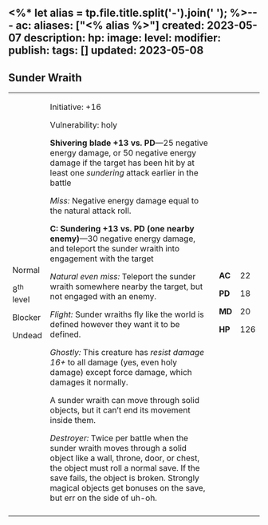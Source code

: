 <%* let alias = tp.file.title.split('-').join(' '); %>---
ac: 
aliases: ["<% alias %>"]
created: 2023-05-07
description: 
hp: 
image: 
level: 
modifier: 
publish: 
tags: []
updated: 2023-05-08
---

## Sunder Wraith

<table>
<colgroup>
<col style="width: 15%" />
<col style="width: 71%" />
<col style="width: 5%" />
<col style="width: 7%" />
</colgroup>
<tbody>
<tr class="odd">
<td><p>Normal</p>
<p>8<sup>th</sup> level</p>
<p>Blocker</p>
<p>Undead</p></td>
<td><p>Initiative: +16</p>
<p>Vulnerability: holy</p>
<p><strong>Shivering blade +13 vs. PD</strong>—25 negative energy
damage, or 50 negative energy damage if the target has been hit by at
least one <em>sundering</em> attack earlier in the battle</p>
<p><em>Miss:</em> Negative energy damage equal to the natural attack
roll.</p>
<p><strong>C: Sundering +13 vs. PD (one nearby enemy)</strong>—30
negative energy damage, and teleport the sunder wraith into engagement
with the target</p>
<p><em>Natural even miss:</em> Teleport the sunder wraith somewhere
nearby the target, but not engaged with an enemy.</p>
<p><em>Flight:</em> Sunder wraiths fly like the world is defined however
they want it to be defined.</p>
<p><em>Ghostly:</em> This creature has <em>resist damage 16+</em> to all
damage (yes, even holy damage) except force damage, which damages it
normally.</p>
<p>A sunder wraith can move through solid objects, but it can’t end its
movement inside them.</p>
<p><em>Destroyer:</em> Twice per battle when the sunder wraith moves
through a solid object like a wall, throne, door, or chest, the object
must roll a normal save. If the save fails, the object is broken.
Strongly magical objects get bonuses on the save, but err on the side of
uh-oh.</p></td>
<td><p><strong>AC</strong></p>
<p><strong>PD</strong></p>
<p><strong>MD</strong></p>
<p><strong>HP</strong></p></td>
<td><p>22</p>
<p>18</p>
<p>20</p>
<p>126</p></td>
</tr>
<tr class="even">
<td></td>
<td></td>
<td></td>
<td></td>
</tr>
</tbody>
</table>
